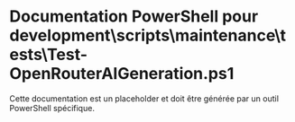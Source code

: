 # Documentation PowerShell pour development\scripts\maintenance\tests\Test-OpenRouterAIGeneration.ps1

Cette documentation est un placeholder et doit être générée par un outil PowerShell spécifique.

